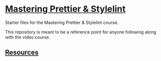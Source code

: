 # [Mastering Prettier & Stylelint](https://masteringlinting.com)

Starter files for the Mastering Prettier &amp; Stylelint course.

This repository is meant to be a reference point for anyone following along with the video course.

## [Resources](https://github.com/ZoranJambor/masteringlinting/blob/main/RESOURCES.md)